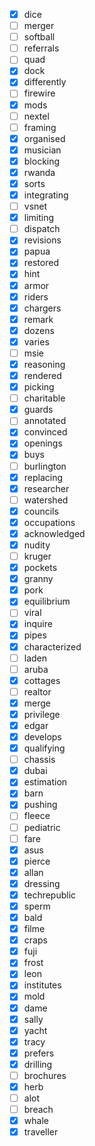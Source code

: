 - [x] dice
- [ ] merger
- [ ] softball
- [ ] referrals
- [ ] quad
- [x] dock
- [x] differently
- [ ] firewire
- [x] mods
- [ ] nextel
- [ ] framing
- [x] organised
- [x] musician
- [x] blocking
- [x] rwanda
- [x] sorts
- [x] integrating
- [ ] vsnet
- [x] limiting
- [ ] dispatch
- [x] revisions
- [x] papua
- [x] restored
- [x] hint
- [x] armor
- [x] riders
- [x] chargers
- [x] remark
- [x] dozens
- [x] varies
- [ ] msie
- [x] reasoning
- [x] rendered
- [x] picking
- [ ] charitable
- [x] guards
- [ ] annotated
- [x] convinced
- [x] openings
- [x] buys
- [ ] burlington
- [x] replacing
- [x] researcher
- [ ] watershed
- [x] councils
- [x] occupations
- [x] acknowledged
- [x] nudity
- [ ] kruger
- [x] pockets
- [x] granny
- [x] pork
- [x] equilibrium
- [ ] viral
- [x] inquire
- [x] pipes
- [x] characterized
- [ ] laden
- [ ] aruba
- [x] cottages
- [ ] realtor
- [x] merge
- [x] privilege
- [x] edgar
- [x] develops
- [x] qualifying
- [ ] chassis
- [x] dubai
- [x] estimation
- [x] barn
- [x] pushing
- [ ] fleece
- [ ] pediatric
- [ ] fare
- [x] asus
- [x] pierce
- [x] allan
- [x] dressing
- [x] techrepublic
- [x] sperm
- [x] bald
- [x] filme
- [x] craps
- [x] fuji
- [x] frost
- [x] leon
- [x] institutes
- [x] mold
- [x] dame
- [x] sally
- [x] yacht
- [x] tracy
- [x] prefers
- [x] drilling
- [ ] brochures
- [x] herb
- [ ] alot
- [ ] breach
- [x] whale
- [x] traveller
